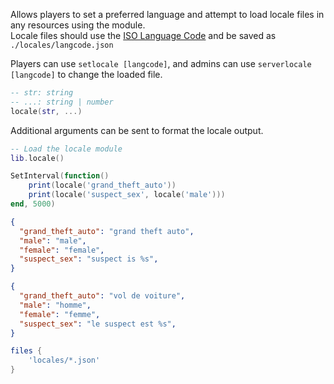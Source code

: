 Allows players to set a preferred language and attempt to load locale files in any resources using the module.  
Locale files should use the [ISO Language Code](http://www.lingoes.net/en/translator/langcode.htm) and be saved as `./locales/langcode.json`

Players can use `setlocale [langcode]`, and admins can use `serverlocale [langcode]` to change the loaded file.

```lua
-- str: string
-- ...: string | number
locale(str, ...)
```

Additional arguments can be sent to format the locale output.

```lua
-- Load the locale module
lib.locale()

SetInterval(function()
	print(locale('grand_theft_auto'))
	print(locale('suspect_sex', locale('male')))
end, 5000)
```

```json title="locales/en-US.json"
{
  "grand_theft_auto": "grand theft auto",
  "male": "male",
  "female": "female",
  "suspect_sex": "suspect is %s",
}
```

```json title="locales/fr-FR.json"
{
  "grand_theft_auto": "vol de voiture",
  "male": "homme",
  "female": "femme",
  "suspect_sex": "le suspect est %s",
}
```

```lua title="fxmanifest.lua"
files {
	'locales/*.json'
}
```
